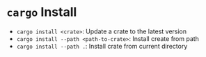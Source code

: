 # `cargo` Install

- `cargo install <crate>`: Update a crate to the latest version
- `cargo install --path <path-to-crate>`: Install create from path
- `cargo install --path .`: Install crate from current directory

